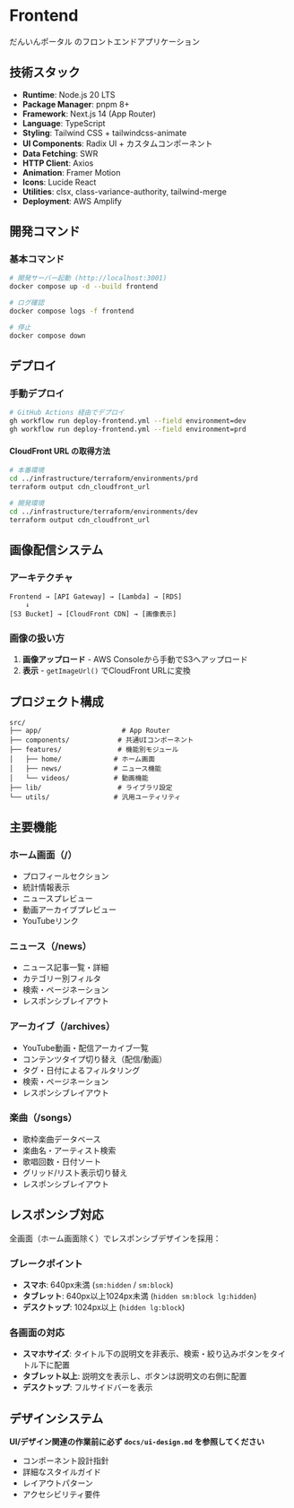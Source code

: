 # Frontend

だんいんポータル のフロントエンドアプリケーション

## 技術スタック

- **Runtime**: Node.js 20 LTS
- **Package Manager**: pnpm 8+
- **Framework**: Next.js 14 (App Router)
- **Language**: TypeScript
- **Styling**: Tailwind CSS + tailwindcss-animate
- **UI Components**: Radix UI + カスタムコンポーネント
- **Data Fetching**: SWR
- **HTTP Client**: Axios
- **Animation**: Framer Motion
- **Icons**: Lucide React
- **Utilities**: clsx, class-variance-authority, tailwind-merge
- **Deployment**: AWS Amplify

## 開発コマンド

### 基本コマンド

```bash
# 開発サーバー起動 (http://localhost:3001)
docker compose up -d --build frontend

# ログ確認
docker compose logs -f frontend

# 停止
docker compose down
```

## デプロイ

### 手動デプロイ

```bash
# GitHub Actions 経由でデプロイ
gh workflow run deploy-frontend.yml --field environment=dev
gh workflow run deploy-frontend.yml --field environment=prd
```

#### CloudFront URL の取得方法

```bash
# 本番環境
cd ../infrastructure/terraform/environments/prd
terraform output cdn_cloudfront_url

# 開発環境  
cd ../infrastructure/terraform/environments/dev
terraform output cdn_cloudfront_url
```

## 画像配信システム

### アーキテクチャ

```
Frontend → [API Gateway] → [Lambda] → [RDS]
    ↓
[S3 Bucket] → [CloudFront CDN] → [画像表示]
```

### 画像の扱い方

1. **画像アップロード** - AWS Consoleから手動でS3へアップロード
2. **表示** - `getImageUrl()` でCloudFront URLに変換

## プロジェクト構成

```
src/
├── app/                    # App Router
├── components/            # 共通UIコンポーネント
├── features/              # 機能別モジュール
│   ├── home/             # ホーム画面
│   ├── news/             # ニュース機能
│   └── videos/           # 動画機能  
├── lib/                   # ライブラリ設定
└── utils/                # 汎用ユーティリティ
```

## 主要機能

### ホーム画面（/）

- プロフィールセクション
- 統計情報表示
- ニュースプレビュー
- 動画アーカイブプレビュー
- YouTubeリンク

### ニュース（/news）

- ニュース記事一覧・詳細
- カテゴリー別フィルタ
- 検索・ページネーション
- レスポンシブレイアウト

### アーカイブ（/archives）

- YouTube動画・配信アーカイブ一覧
- コンテンツタイプ切り替え（配信/動画）
- タグ・日付によるフィルタリング
- 検索・ページネーション
- レスポンシブレイアウト

### 楽曲（/songs）

- 歌枠楽曲データベース
- 楽曲名・アーティスト検索
- 歌唱回数・日付ソート
- グリッド/リスト表示切り替え
- レスポンシブレイアウト

## レスポンシブ対応

全画面（ホーム画面除く）でレスポンシブデザインを採用：

### ブレークポイント
- **スマホ**: 640px未満 (`sm:hidden` / `sm:block`)  
- **タブレット**: 640px以上1024px未満 (`hidden sm:block lg:hidden`)
- **デスクトップ**: 1024px以上 (`hidden lg:block`)

### 各画面の対応
- **スマホサイズ**: タイトル下の説明文を非表示、検索・絞り込みボタンをタイトル下に配置
- **タブレット以上**: 説明文を表示し、ボタンは説明文の右側に配置
- **デスクトップ**: フルサイドバーを表示

## デザインシステム

**UI/デザイン関連の作業前に必ず `docs/ui-design.md` を参照してください**

- コンポーネント設計指針
- 詳細なスタイルガイド
- レイアウトパターン
- アクセシビリティ要件
